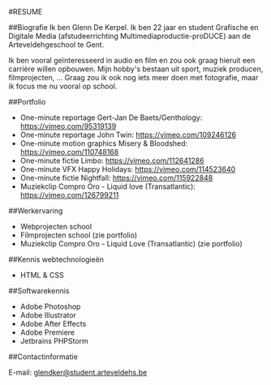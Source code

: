 #RESUME

##Biografie
Ik ben Glenn De Kerpel. Ik ben 22 jaar en student Grafische en Digitale Media (afstudeerrichting Multimediaproductie-proDUCE) aan de Arteveldehgeschool te Gent.

Ik ben vooral geïnteresseerd in audio en film en zou ook graag hieruit een carrière willen opbouwen. Mijn hobby's bestaan uit sport, muziek producen, filmprojecten, ... Graag zou ik ook nog iets meer doen met fotografie, maar ik focus me nu vooral op school.

##Portfolio
* One-minute reportage Gert-Jan De Baets/Genthology: https://vimeo.com/95319139
* One-minute reportage John Twin: https://vimeo.com/109246126
* One-minute motion graphics Misery & Bloodshed: https://vimeo.com/110748168
* One-minute fictie Limbo: https://vimeo.com/112641286
* One-minute VFX Happy Holidays: https://vimeo.com/114523640
* One-minute fictie Nightfall: https://vimeo.com/115922848
* Muziekclip Compro Oro - Liquid love (Transatlantic): https://vimeo.com/126799211

##Werkervaring
* Webprojecten school
* Filmprojecten school (zie portfolio)
* Muziekclip Compro Oro - Liquid Love (Transatlantic) (zie portfolio)

##Kennis webtechnologieën
* HTML & CSS

##Softwarekennis
* Adobe Photoshop
* Adobe Illustrator
* Adobe After Effects
* Adobe Premiere
* Jetbrains PHPStorm

##Contactinformatie


E-mail: glendker@student.arteveldehs.be
